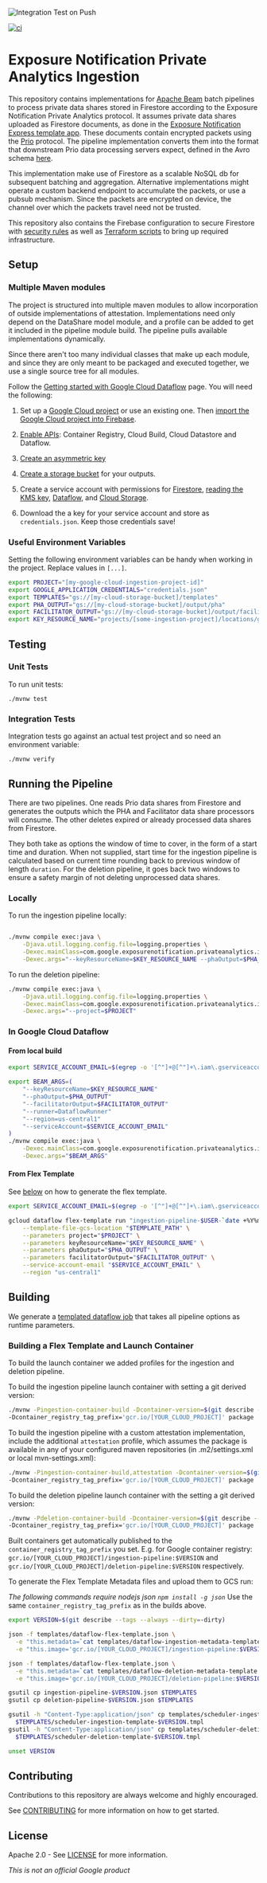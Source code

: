 ![Integration Test on Push](https://github.com/google/exposure-notifications-private-analytics-ingestion/workflows/Integration%20Test%20on%20Push/badge.svg?branch=main)

[![ci](https://github.com/google/exposure-notifications-private-analytics-ingestion/actions/workflows/ci.yaml/badge.svg)](https://github.com/google/exposure-notifications-private-analytics-ingestion/actions/workflows/ci.yaml)

# Exposure Notification Private Analytics Ingestion

This repository contains implementations for [Apache Beam](https://beam.apache.org/)
batch pipelines to process private data shares stored in Firestore according
to the Exposure Notification Private Analytics protocol. It assumes private data
shares uploaded as Firestore documents, as done in the
[Exposure Notification Express template app](https://github.com/google/exposure-notifications-android/blob/4b7b461282b2ede6fb2a93488c6d628440052c8d/app/src/main/java/com/google/android/apps/exposurenotification/privateanalytics/PrivateAnalyticsFirestoreRepository.java#L42).
These documents contain encrypted packets using the [Prio](https://crypto.stanford.edu/prio/)
protocol. The pipeline implementation converts them into the format that
downstream Prio data processing servers expect, defined in the Avro schema
[here](https://github.com/abetterinternet/prio-server/tree/master/avro-schema).

This implementation make use of Firestore as a scalable NoSQL db for subsequent
batching and aggregation. Alternative implementations might operate a custom
backend endpoint to accumulate the packets, or use a pubsub mechanism. Since the
packets are encrypted on device, the channel over which the packets travel need
not be trusted.

This repository also contains the Firebase configuration to secure Firestore
with [security rules](config/firebase/firestore.rules) as well as
[Terraform scripts](terraform/main.tf) to bring up required infrastructure.

## Setup

### Multiple Maven modules

The project is structured into multiple maven modules to allow incorporation of
outside implementations of attestation. Implementations need only depend on the
DataShare model module, and a profile can be added to get it included in the
pipeline module build. The pipeline pulls available implementations dynamically.

Since there aren't too many individual classes that make up each module, and
since they are only meant to be packaged and executed together, we use a single
source tree for all modules.

Follow the
[Getting started with Google Cloud Dataflow](https://github.com/GoogleCloudPlatform/java-docs-samples/blob/master/dataflow/README.md)
page. You will need the following:

1. Set up a
    [Google Cloud project](https://console.cloud.google.com/projectcreate) or use an existing one.
    Then [import the Google Cloud project into Firebase](https://cloud.google.com/firestore/docs/client/get-firebase).

1. [Enable APIs](https://console.cloud.google.com/flows/enableapi?apiid=containerregistry.googleapis.com,cloudbuild.googleapis.com):
    Container Registry, Cloud Build, Cloud Datastore and Dataflow.

1. [Create an asymmetric key](https://cloud.google.com/kms/docs/creating-asymmetric-keys)

1. [Create a storage bucket](https://cloud.google.com/storage/docs/creating-buckets)
    for your outputs.

1. Create a service account with permissions for [Firestore](https://cloud.google.com/datastore/docs/access/iam#iam_roles),
    [reading the KMS key](https://cloud.google.com/kms/docs/reference/permissions-and-roles),
    [Dataflow](https://cloud.google.com/dataflow/docs/concepts/access-control#roles),
    and [Cloud Storage](https://cloud.google.com/storage/docs/access-control/iam).

1. Download the a key for your service account and store as `credentials.json`.
    Keep those credentials save!

### Useful Environment Variables

Setting the following environment variables can be handy when working in the
project. Replace values in `[...]`.

```sh
export PROJECT="[my-google-cloud-ingestion-project-id]"
export GOOGLE_APPLICATION_CREDENTIALS="credentials.json"
export TEMPLATES="gs://[my-cloud-storage-bucket]/templates"
export PHA_OUTPUT="gs://[my-cloud-storage-bucket]/output/pha"
export FACILITATOR_OUTPUT="gs://[my-cloud-storage-bucket]/output/faciliator"
export KEY_RESOURCE_NAME="projects/[some-ingestion-project]/locations/global/keyRings/[some-signature-key-ring]/cryptoKeys/[some-signature-key]/cryptoKeyVersions/1"
```

## Testing

### Unit Tests

To run unit tests:

```shell script
./mvnw test
```

### Integration Tests

Integration tests go against an actual test project and so need an environment
variable:

```shell script
./mvnw verify
```

## Running the Pipeline

There are two pipelines. One reads Prio data shares from Firestore and
generates the outputs which the PHA and Facilitator data share processors will
consume. The other deletes expired or already processed data shares from
Firestore.

They both take as options the window of time to cover, in the form of a start
time and duration. When not supplied, start time for the ingestion pipeline is
calculated based on current time rounding back to previous window of length
`duration`. For the deletion pipeline, it goes back two windows to ensure a
safety margin of not deleting unprocessed data shares.

### Locally

To run the ingestion pipeline locally:

```sh

./mvnw compile exec:java \
    -Djava.util.logging.config.file=logging.properties \
    -Dexec.mainClass=com.google.exposurenotification.privateanalytics.ingestion.pipeline.IngestionPipeline \
    -Dexec.args="--keyResourceName=$KEY_RESOURCE_NAME --phaOutput=$PHA_OUTPUT --facilitatorOutput=$FACILITATOR_OUTPUT"
```

To run the deletion pipeline:

```sh
./mvnw compile exec:java \
    -Djava.util.logging.config.file=logging.properties \
    -Dexec.mainClass=com.google.exposurenotification.privateanalytics.ingestion.pipeline.DeletionPipeline \
    -Dexec.args="--project=$PROJECT"
```

### In Google Cloud Dataflow

#### From local build

```sh
export SERVICE_ACCOUNT_EMAIL=$(egrep -o '[^"]+@[^"]+\.iam\.gserviceaccount\.com' $GOOGLE_APPLICATION_CREDENTIALS)

export BEAM_ARGS=(
    "--keyResourceName=$KEY_RESOURCE_NAME"
    "--phaOutput=$PHA_OUTPUT"
    "--facilitatorOutput=$FACILITATOR_OUTPUT"
    "--runner=DataflowRunner"
    "--region=us-central1"
    "--serviceAccount=$SERVICE_ACCOUNT_EMAIL"
)
./mvnw compile exec:java \
    -Dexec.mainClass=com.google.exposurenotification.privateanalytics.ingestion.pipeline.IngestionPipeline \
    -Dexec.args="$BEAM_ARGS"
```

#### From Flex Template

See [below](#creating-a-flex-template) on how to generate the flex template.

```sh
export SERVICE_ACCOUNT_EMAIL=$(egrep -o '[^"]+@[^"]+\.iam\.gserviceaccount\.com' $GOOGLE_APPLICATION_CREDENTIALS)

gcloud dataflow flex-template run "ingestion-pipeline-$USER-`date +%Y%m%d-%H%M%S`" \
    --template-file-gcs-location "$TEMPLATE_PATH" \
    --parameters project="$PROJECT" \
    --parameters keyResourceName="$KEY_RESOURCE_NAME" \
    --parameters phaOutput="$PHA_OUTPUT" \
    --parameters facilitatorOutput="$FACILITATOR_OUTPUT" \
    --service-account-email "$SERVICE_ACCOUNT_EMAIL" \
    --region "us-central1"
```

## Building

We generate a [templated dataflow job](https://cloud.google.com/dataflow/docs/guides/templates/overview#templated-dataflow-jobs)
that takes all pipeline options as runtime parameters.

### Building a Flex Template and Launch Container

To build the launch container we added profiles for the ingestion and deletion pipeline.

To build the ingestion pipeline launch container with setting a git derived version:

```sh
./mvnw -Pingestion-container-build -Dcontainer-version=$(git describe --tags --always --dirty=-dirty) \
-Dcontainer_registry_tag_prefix='gcr.io/[YOUR_CLOUD_PROJECT]' package
```

To build the ingestion pipeline with a custom attestation implementation,
include the additional `attestation` profile, which assumes the package is
available in any of your configured maven repositories
(in .m2/settings.xml or local mvn-settings.xml):

```sh
./mvnw -Pingestion-container-build,attestation -Dcontainer-version=$(git describe --tags --always --dirty=-dirty) \
-Dcontainer_registry_tag_prefix='gcr.io/[YOUR_CLOUD_PROJECT]' package
```

To build the deletion pipeline launch container with the setting a git derived version:

```sh
./mvnw -Pdeletion-container-build -Dcontainer-version=$(git describe --tags --always --dirty=-dirty) \
-Dcontainer_registry_tag_prefix='gcr.io/[YOUR_CLOUD_PROJECT]' package
```

Built containers get automatically published to the `container_registry_tag_prefix` you set. E.g. for Google container
registry: `gcr.io/[YOUR_CLOUD_PROJECT]/ingestion-pipeline:$VERSION` and `gcr.io/[YOUR_CLOUD_PROJECT]/deletion-pipeline:$VERSION`
respectively.

To generate the Flex Template Metadata files and upload them to GCS run:

*The following commands require nodejs json `npm install -g json`* 
Use the same `container_registry_tag_prefix` as in the builds above.

```sh
export VERSION=$(git describe --tags --always --dirty=-dirty)

json -f templates/dataflow-flex-template.json \
  -e "this.metadata=`cat templates/dataflow-ingestion-metadata-template.json`" \
  -e "this.image='gcr.io/[YOUR_CLOUD_PROJECT]/ingestion-pipeline:$VERSION'" > ingestion-pipeline-$VERSION.json

json -f templates/dataflow-flex-template.json \
  -e "this.metadata=`cat templates/dataflow-deletion-metadata-template.json`" \
  -e "this.image='gcr.io/[YOUR_CLOUD_PROJECT]/deletion-pipeline:$VERSION'" > deletion-pipeline-$VERSION.json

gsutil cp ingestion-pipeline-$VERSION.json $TEMPLATES
gsutil cp deletion-pipeline-$VERSION.json $TEMPLATES

gsutil -h "Content-Type:application/json" cp templates/scheduler-ingestion-template.tmpl \
  $TEMPLATES/scheduler-ingestion-template-$VERSION.tmpl
gsutil -h "Content-Type:application/json" cp templates/scheduler-deletion-template.tmpl \
  $TEMPLATES/scheduler-deletion-template-$VERSION.tmpl

unset VERSION
```

## Contributing

Contributions to this repository are always welcome and highly encouraged.

See [CONTRIBUTING](docs/contributing.md) for more information on how to get started.

## License

Apache 2.0 - See [LICENSE](LICENSE) for more information.

*This is not an official Google product*
